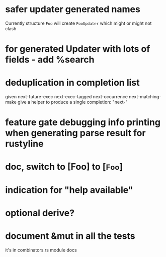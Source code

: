 # safer updater generated names
Currently structure `Foo` will create `FooUpdater` which might or might not clash

# for generated Updater with lots of fields - add %search

# deduplication in completion list
given
    next-future-exec
    next-exec-tagged
    next-occurrence
    next-matching-make
give a helper to produce a single completion: "next-"

# feature gate debugging info printing when generating parse result for rustyline

# doc, switch to [Foo] to [`Foo`]

# indication for "help available"

# optional derive?

# document &mut in all the tests
it's in combinators.rs module docs
